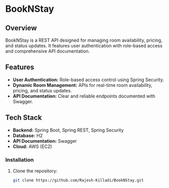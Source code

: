 

# BookNStay

## Overview
BookNStay is a REST API designed for managing room availability, pricing, and status updates. It features user authentication with role-based access and comprehensive API documentation.

## Features
- **User Authentication:** Role-based access control using Spring Security.
- **Dynamic Room Management:** APIs for real-time room availability, pricing, and status updates.
- **API Documentation:** Clear and reliable endpoints documented with Swagger.

## Tech Stack
- **Backend:** Spring Boot, Spring REST, Spring Security
- **Database:** H2
- **API Documentation:** Swagger
- **Cloud:** AWS (EC2)

### Installation
1. Clone the repository:
   ```bash
   git clone https://github.com/Rajesh-Killadi/BookNStay.git
